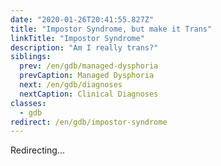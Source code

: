```yaml
---
date: "2020-01-26T20:41:55.827Z"
title: "Impostor Syndrome, but make it Trans"
linkTitle: "Impostor Syndrome"
description: "Am I really trans?"
siblings:
  prev: /en/gdb/managed-dysphoria
  prevCaption: Managed Dysphoria
  next: /en/gdb/diagnoses
  nextCaption: Clinical Diagnoses
classes:
  - gdb
redirect: /en/gdb/impostor-syndrome
---
```


Redirecting...